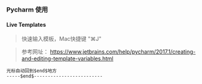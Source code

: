 ### Pycharm 使用

#### Live Templates

> 快速输入模板，Mac快捷键 "⌘J"

> 参考网址： https://www.jetbrains.com/help/pycharm/2017.1/creating-and-editing-template-variables.html

````
光标自动回到$end$地方
-----$end$-------------------------
````
